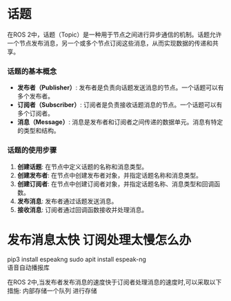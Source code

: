 
# 话题
在ROS 2中，话题（Topic）是一种用于节点之间进行异步通信的机制。话题允许一个节点发布消息，另一个或多个节点订阅这些消息，从而实现数据的传递和共享。

### 话题的基本概念
- **发布者（Publisher）**: 发布者是负责向话题发送消息的节点。一个话题可以有多个发布者。
- **订阅者（Subscriber）**: 订阅者是负责接收话题消息的节点。一个话题可以有多个订阅者。
- **消息（Message）**: 消息是发布者和订阅者之间传递的数据单元。消息有特定的类型和结构。

### 话题的使用步骤
1. **创建话题**: 在节点中定义话题的名称和消息类型。
2. **创建发布者**: 在节点中创建发布者对象，并指定话题名称和消息类型。
3. **创建订阅者**: 在节点中创建订阅者对象，并指定话题名称、消息类型和回调函数。
4. **发布消息**: 发布者通过话题发送消息。
5. **接收消息**: 订阅者通过回调函数接收并处理消息。


# 发布消息太快 订阅处理太慢怎么办
pip3 install espeakng
sudo apit install espeak-ng  
语音自动播报库

在ROS 2中,当发布者发布消息的速度快于订阅者处理消息的速度时,可以采取以下措施:
    内部存储一个队列 进行存储